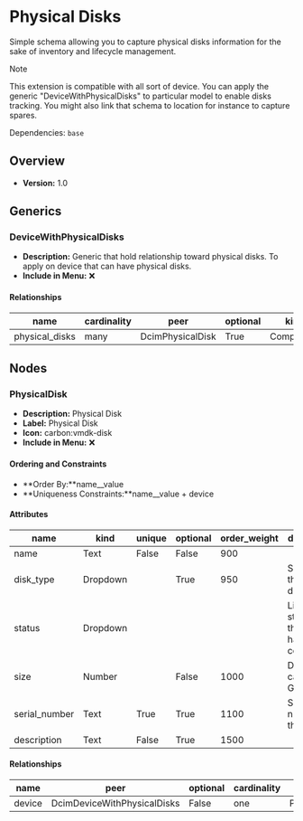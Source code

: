 # Physical Disks

Simple schema allowing you to capture physical disks information for the sake of inventory and lifecycle management.

> [!NOTE]
> This extension is compatible with all sort of device. You can apply the generic "DeviceWithPhysicalDisks" to particular model to enable disks tracking. You might also link that schema to location for instance to capture spares.

Dependencies: `base`

## Overview

- **Version:** 1.0

## Generics

### DeviceWithPhysicalDisks

- **Description:** Generic that hold relationship toward physical disks. To apply on device that can have physical disks.
- **Include in Menu:** ❌

#### Relationships

| name | cardinality | peer | optional | kind |
| ---- | ----------- | ---- | -------- | ---- |
| physical\_disks | many | DcimPhysicalDisk | True | Component |

## Nodes

### PhysicalDisk

- **Description:** Physical Disk
- **Label:** Physical Disk
- **Icon:** carbon:vmdk-disk
- **Include in Menu:** ❌

#### Ordering and Constraints

- **Order By:**name__value
- **Uniqueness Constraints:**name__value + device

#### Attributes

| name | kind | unique | optional | order_weight | description | choices | label |
| ---- | ---- | ------ | -------- | ------------ | ----------- | ------- | ----- |
| name | Text | False | False | 900 |  | \`\` |  |
| disk\_type | Dropdown |  | True | 950 | Specifies the type of disk | \`ssd, nvme, hdd, hybrid\` |  |
| status | Dropdown |  |  |  | Lifecycle status of the hardware component\. | \`in\_inventory, active, decommissioned, disposed\` |  |
| size | Number |  | False | 1000 | Disk capacity \(in GB\)\. | \`\` | Size \(GB\) |
| serial\_number | Text | True | True | 1100 | Serial number of the disk | \`\` |  |
| description | Text | False | True | 1500 |  | \`\` |  |

#### Relationships

| name | peer | optional | cardinality | kind | order_weight |
| ---- | ---- | -------- | ----------- | ---- | ------------ |
| device | DcimDeviceWithPhysicalDisks | False | one | Parent | 800 |
